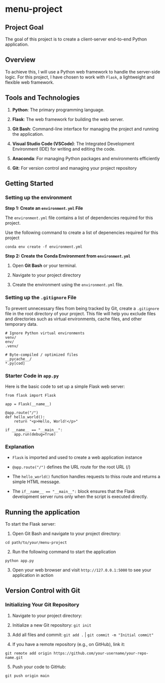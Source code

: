 # menu-project

## Project Goal

The goal of this project is to create a client-server end-to-end Python application.

## Overview

To achieve this, I will use a Python web framework to handle the server-side logic. For this project, I have chosen to work with `Flask`, a lightweight and flexible web framework.

## Tools and Technologies

1. **Python**: The primary programming language.

2. **Flask**: The web framework for building the web server.

3. **Git Bash**: Command-line interface for managing the project and running the application.

4. **Visual Studio Code (VSCode)**: The Integrated Development Environment (IDE) for writing and editing the code.

5. **Anaconda**: For managing Python packages and environments efficiently

6. **Git**: For version control and managing your project repository


## Getting Started 

### Setting up the environment

**Step 1: Create an `environment.yml` File**

The `environment.yml` file contains a list of dependencies required for this project.

Use the following command to create a list of depenencies required for this project

```
conda env create -f environment.yml

```

**Step 2: Create the Conda Environment from `environment.yml`**

1.  Open **Git Bash** or your terminal.

2.  Navigate to your project directory

3.  Create the environment using the `environment.yml` file.


### Setting up the `.gitignore` File

To prevent unnecessary files from being tracked by Git, create a `.gitignore` file in the root directory of your project. This file will help you exclude files and directories such as virtual environments, cache files, and other temporary data.

```
# Ignore Python virtual environments
venv/
env/
.venv/

# Byte-compiled / optimized files
__pycache__/
*.py[cod]
```


### Starter Code in `app.py`

Here is the basic code to set up a simple Flask web server:

```
from flask import Flask

app = Flask(__name__)

@app.route("/")
def hello_world():
    return "<p>Hello, World!</p>"

if __name__ == "__main__":
    app.run(debug=True)

```

### Explanation

- `Flask` is imported and used to create a web application instance

- `@app.route("/")` defines the URL route for the root URL (/)

- The `hello_world()` function handles requests to thiss route and returns a simple HTML message.

- The `if__name__ == "__main__":` block ensures that the Flask development server runs only when the script is executed directly.


## Running the application

To start the Flask server: 

1.  Open Git Bash and navigate to your project directory: 

```
cd path/to/your/menu-project

```

2. Run the following command to start the application

```
python app.py

```

3. Open your web browser and visit `http://127.0.0.1:5000` to see your application in action


## Version Control with Git

### Initializing Your Git Repository

1. Navigate to your project directory:

2. Initialize a new Git repository: `git init`

3. Add all files and commit: `git add .` | `git commit -m "Initial commit"`

4. If you have a remote repository (e.g., on GitHub), link it:

```
git remote add origin https://github.com/your-username/your-repo-name.git

```

5. Push your code to GitHub:

```
git push origin main

```